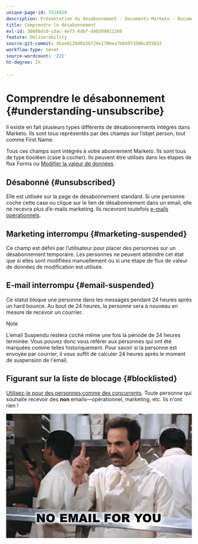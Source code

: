 ```yaml
---
unique-page-id: 7514918
description: Présentation du désabonnement - Documents Marketo - Documentation du produit
title: Comprendre le désabonnement
exl-id: 30866dc0-cdac-4e73-8dbf-d4b509012269
feature: Deliverability
source-git-commit: 4bae0126d6b36720e170bea7b6b973508c855633
workflow-type: tm+mt
source-wordcount: '221'
ht-degree: 2%

---
```


# Comprendre le désabonnement {#understanding-unsubscribe}

Il existe en fait plusieurs types différents de désabonnements intégrés dans Marketo. Ils sont tous représentés par des champs sur l’objet person, tout comme First Name.

Tous ces champs sont intégrés à votre abonnement Marketo. Ils sont tous de type booléen (case à cocher). Ils peuvent être utilisés dans les étapes de flux Forms ou [Modifier la valeur de données](/help/marketo/product-docs/core-marketo-concepts/smart-campaigns/flow-actions/change-data-value.md).

## Désabonné {#unsubscribed}

Elle est utilisée sur la page de désabonnement standard. Si une personne coche cette case ou clique sur le lien de désabonnement dans un email, elle ne recevra plus d’e-mails marketing. Ils recevront toutefois [e-mails opérationnels](/help/marketo/product-docs/email-marketing/general/functions-in-the-editor/make-an-email-operational.md).

## Marketing interrompu {#marketing-suspended}

Ce champ est défini par l’utilisateur pour placer des personnes sur un désabonnement temporaire. Les personnes ne peuvent atteindre cet état que si elles sont modifiées manuellement ou si une étape de flux de valeur de données de modification est utilisée.

## E-mail interrompu {#email-suspended}

Ce statut bloque une personne dans les messages pendant 24 heures après un hard bounce. Au bout de 24 heures, la personne sera à nouveau en mesure de recevoir un courrier.

>[!NOTE]
>
>L’email Suspendu restera coché même une fois la période de 24 heures terminée. Vous pouvez donc vous référer aux personnes qui ont été marquées comme telles historiquement. Pour savoir si la personne est envoyée par courrier, il vous suffit de calculer 24 heures après le moment de suspension de l&#39;email.

## Figurant sur la liste de blocage {#blocklisted}

[Utilisez-le pour des personnes comme des concurrents](/help/marketo/product-docs/core-marketo-concepts/smart-lists-and-static-lists/managing-people-in-smart-lists/add-person-to-blocklist.md). Toute personne qui souhaite recevoir des **non** emails—opérationnel, marketing, etc. Ils n&#39;ont rien !

![](assets/image2015-5-18-12-3a6-3a40.png)
